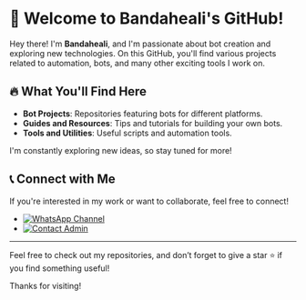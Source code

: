 # 👋 Welcome to Bandaheali's GitHub!

Hey there! I'm **Bandaheali**, and I'm passionate about bot creation and exploring new technologies. On this GitHub, you'll find various projects related to automation, bots, and many other exciting tools I work on.

## 🔥 What You'll Find Here

- **Bot Projects**: Repositories featuring bots for different platforms.
- **Guides and Resources**: Tips and tutorials for building your own bots.
- **Tools and Utilities**: Useful scripts and automation tools.

I'm constantly exploring new ideas, so stay tuned for more!

## 📞 Connect with Me

If you're interested in my work or want to collaborate, feel free to connect!

- [![WhatsApp Channel](https://img.shields.io/badge/WhatsApp-Channel-green)](https://whatsapp.com/channel/0029VajGHyh2phHOH5zJl73P) 
- [![Contact Admin](https://img.shields.io/badge/Contact-Admin-blue)](https://wa.me/923253617422) 

---

Feel free to check out my repositories, and don’t forget to give a star ⭐ if you find something useful!

Thanks for visiting!
